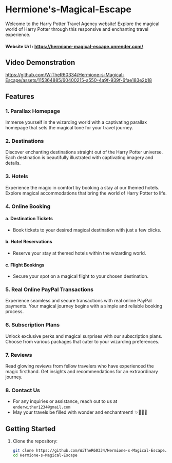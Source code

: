# Hermione's-Magical-Escape

Welcome to the Harry Potter Travel Agency website! Explore the magical world of Harry Potter through this responsive and enchanting travel experience.

#### Website Url : https://hermione-magical-escape.onrender.com/

## Video Demonstration

https://github.com/WiTheR60334/Hermione-s-Magical-Escape/assets/115364885/60400215-a550-4a9f-939f-6fae183e2b18

## Features

### 1. Parallax Homepage

Immerse yourself in the wizarding world with a captivating parallax homepage that sets the magical tone for your travel journey.

### 2. Destinations

Discover enchanting destinations straight out of the Harry Potter universe. Each destination is beautifully illustrated with captivating imagery and details.

### 3. Hotels

Experience the magic in comfort by booking a stay at our themed hotels. Explore magical accommodations that bring the world of Harry Potter to life.

### 4. Online Booking

#### a. Destination Tickets
   - Book tickets to your desired magical destination with just a few clicks.

#### b. Hotel Reservations
   - Reserve your stay at themed hotels within the wizarding world.

#### c. Flight Bookings
   - Secure your spot on a magical flight to your chosen destination.

### 5. Real Online PayPal Transactions

Experience seamless and secure transactions with real online PayPal payments. Your magical journey begins with a simple and reliable booking process.


### 6. Subscription Plans

Unlock exclusive perks and magical surprises with our subscription plans. Choose from various packages that cater to your wizarding preferences.

### 7. Reviews

Read glowing reviews from fellow travelers who have experienced the magic firsthand. Get insights and recommendations for an extraordinary journey.

### 8. Contact Us

- For any inquiries or assistance, reach out to us at ``enderwither1234@gmail.com``
- May your travels be filled with wonder and enchantment! ✨🧙‍♂️🔮


## Getting Started

1. Clone the repository:

   ```bash
   git clone https://github.com/WiTheR60334/Hermione-s-Magical-Escape.git
   cd Hermione-s-Magical-Escape
